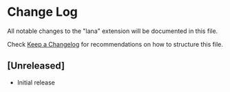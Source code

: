 # Change Log

All notable changes to the "lana" extension will be documented in this file.

Check [Keep a Changelog](http://keepachangelog.com/) for recommendations on how to structure this file.

## [Unreleased]

- Initial release